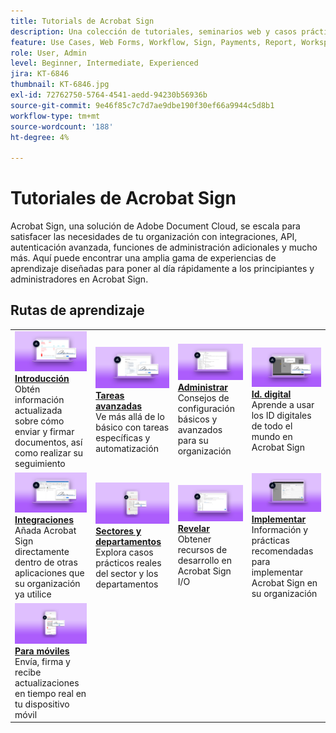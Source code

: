 ```yaml
---
title: Tutorials de Acrobat Sign
description: Una colección de tutoriales, seminarios web y casos prácticos diseñada para poner al día rápidamente a los principiantes y administradores sobre Acrobat Sign
feature: Use Cases, Web Forms, Workflow, Sign, Payments, Report, Workspace, Deadline, Administration, Digital ID, Form, Integrations, Mobile, Skill Builder
role: User, Admin
level: Beginner, Intermediate, Experienced
jira: KT-6846
thumbnail: KT-6846.jpg
exl-id: 72762750-5764-4541-aedd-94230b56936b
source-git-commit: 9e46f85c7c7d7ae9dbe190f30ef66a9944c5d8b1
workflow-type: tm+mt
source-wordcount: '188'
ht-degree: 4%

---
```


# Tutoriales de Acrobat Sign

Acrobat Sign, una solución de Adobe Document Cloud, se escala para satisfacer las necesidades de tu organización con integraciones, API, autenticación avanzada, funciones de administración adicionales y mucho más. Aquí puede encontrar una amplia gama de experiencias de aprendizaje diseñadas para poner al día rápidamente a los principiantes y administradores en Acrobat Sign.

<div id="recs-overview-body-1"></div>
<div id="recs-overview-body-2"></div>
<div id="recs-overview-body-3"></div>
<div id="recs-overview-body-4"></div>
<div id="recs-overview-body-5"></div>
<div id="recs-overview-body-6"></div>

## Rutas de aprendizaje

<table style="table-layout:fixed">
<tr>
  <td>
    <a href="sign-beginner-tutorials/beginner-users-overview.md">
      <img alt="Introducción" src="assets/getting-started.png" />
    </a>
    <div>
      <a href="sign-beginner-tutorials/beginner-users-overview.md"><strong>Introducción</strong></a>
      </div>
      Obtén información actualizada sobre cómo enviar y firmar documentos, así como realizar su seguimiento
      <br>
  </td>
  <td>
    <a href="sign-advanced-users/advanced-users-overview.md">
      <img alt="Tareas avanzadas" src="assets/advanced-tasks.png" />
    </a>
    <div>
      <a href="sign-advanced-users/advanced-users-overview.md"><strong>Tareas avanzadas</strong></a>
      </div>
      Ve más allá de lo básico con tareas específicas y automatización
      <br>
  </td>  
  <td>
    <a href="admin/intro-admin-overview.md">
      <img alt="Administrar" src="assets/administer.png" />
    </a>
    <div>
      <a href="admin/intro-admin-overview.md"><strong>Administrar</strong></a>
      </div>
      Consejos de configuración básicos y avanzados para su organización
      <br>
  </td>
  <td>
    <a href="digitalid/digitalid-overview.md">
      <img alt="ID digital" src="assets/identity.png" />
    </a>
     <div>
      <a href="digitalid/digitalid-overview.md"><strong>Id. digital</strong></a>
      </div>
      Aprende a usar los ID digitales de todo el mundo en Acrobat Sign
      <br>
  </td>
</tr>
<tr>
  <td>
    <a href="integrations/integrations-overview.md">
      <img alt="Integraciones" src="assets/integrations.png" />
    </a>
    <div>
      <a href="integrations/integrations-overview.md"><strong>Integraciones</strong></a>
      </div>
      Añada Acrobat Sign directamente dentro de otras aplicaciones que su organización ya utilice
      <br>
  </td>
  <td>
    <a href="sign-usecase/expand-inspire-overview.md">
      <img alt="Sectores y departamentos" src="assets/industries.png" />
    </a>
    <div>
      <a href="sign-usecase/expand-inspire-overview.md"><strong>Sectores y departamentos</strong></a>
      </div>
      Explora casos prácticos reales del sector y los departamentos
      <br>
  </td>
  <td>
    <a href="develop/develop-overview.md">
      <img alt="Revelar" src="assets/develop.png" />
    </a>
    <div>
      <a href="develop/develop-overview.md"><strong>Revelar</strong></a>
      </div>
      Obtener recursos de desarrollo en Acrobat Sign I/O
      <br>
  </td>
   <td>
    <a href="deploy-overview.md">
      <img alt="Implementación" src="assets/deploy.png" />
    </a>
    <div>
      <a href="deploy-overview.md"><strong>Implementar</strong></a>
      </div>
      Información y prácticas recomendadas para implementar Acrobat Sign en su organización
      <br>
  </td>
</tr>
<tr>
  <td>
    <a href="mobile/mobile-overview.md">
      <img alt="Móvil" src="assets/mobile.png" />
    </a>
    <div>
      <a href="mobile/mobile-overview.md"><strong>Para móviles</strong></a>
      </div>
      Envía, firma y recibe actualizaciones en tiempo real en tu dispositivo móvil
      <br>
  </td>  
</tr>
</table>

